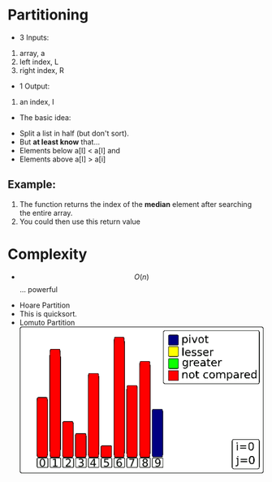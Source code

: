 # Partitioning

* 3 Inputs:
1. array, a
2. left index, L
3. right index, R

* 1 Output:
1. an index, I

* The basic idea:
- Split a list in half (but don't sort).
 - But __at least know__ that...
  - Elements below a[I] < a[I]
    and
  - Elements above a[I] > a[i]

## Example:
1. The function returns the index of the __median__ element after searching the entire array.
2. You could then use this return value 

# Complexity
* $$ O(n) $$... powerful
- Hoare Partition
 - This is quicksort.
- Lomuto Partition
  ![lomuto](lomuto.gif)
